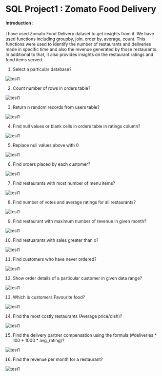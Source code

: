 # SQL Project1 : Zomato Food Delivery

#### Introduction : 
I have used Zomato Food Delivery dataset to get insights from it. We have used functions including groupby, join, order by, average, count. This functions were used to identify the number of restaurants and deliveries made in specific time and also the revenue generated by those restaurants. In additional to that, it also provides insights on the restaurant ratings and food items served. 

1. Select a particular database?

![test1](https://github.com/Mervin50/SQL_Project1_Zomato_Food_Delivery/assets/167336864/c7fc5670-80c2-461e-be62-17244879fb10)

2. Count number of rows in orders table?

![test1](https://github.com/Mervin50/SQL_Project1_Zomato_Food_Delivery/assets/167336864/7d43d533-c1ab-4099-af59-9a3e0f187b29)

3. Return n random records from users table?

![test1](https://github.com/Mervin50/SQL_Project1_Zomato_Food_Delivery/assets/167336864/4e325f2b-6d6a-4549-a077-b13ec5c79a87)

4. Find null values or blank cells in orders table in ratings column?

![test1](https://github.com/Mervin50/SQL_Project1_Zomato_Food_Delivery/assets/167336864/3f46bf00-9674-4005-a421-b9cb04faa3c5)

5. Replace null values above with 0

![test1](https://github.com/Mervin50/SQL_Project1_Zomato_Food_Delivery/assets/167336864/265dce29-c770-4956-b84b-db78dfcb8b0b)

6. Find orders placed by each customer?

![test1](https://github.com/Mervin50/SQL_Project1_Zomato_Food_Delivery/assets/167336864/27f42c20-85f3-40d5-873b-253bb06f4866)

7. Find restaurants with most number of menu items?

![test1](https://github.com/Mervin50/SQL_Project1_Zomato_Food_Delivery/assets/167336864/0e2360a8-c00f-407b-a6b0-1e7dacfa061c)

8. Find number of votes and average ratings for all restaurants?

![test1](https://github.com/Mervin50/SQL_Project1_Zomato_Food_Delivery/assets/167336864/d8d10095-255e-49e2-9920-f19a7cf75361)

9. Find restaurant with maximum number of revenue in given month?

![test1](https://github.com/Mervin50/SQL_Project1_Zomato_Food_Delivery/assets/167336864/af1a98b1-2caf-4ffa-9515-59e87f102f60)

10. Find restuarants with sales greater than x?

![test1](https://github.com/Mervin50/SQL_Project1_Zomato_Food_Delivery/assets/167336864/2dba4661-9696-4c38-a33f-93f71c98dffc)

11. Find customers who have never ordered?

![test1](https://github.com/Mervin50/SQL_Project1_Zomato_Food_Delivery/assets/167336864/d31183d0-2641-4ec9-8db6-b58b0d3f597a)

12. Show order details of a particular customer in given data range?

![test1](https://github.com/Mervin50/SQL_Project1_Zomato_Food_Delivery/assets/167336864/85108c4b-8f4c-4b01-b33a-2a260b1e9ee8)

13. Which is customers Favourite food?

![test1](https://github.com/Mervin50/SQL_Project1_Zomato_Food_Delivery/assets/167336864/ffece47f-2236-42e0-9042-a58ceb0cbdc2)

14. Find the most costly restaurants (Average price/dish)?

![test1](https://github.com/Mervin50/SQL_Project1_Zomato_Food_Delivery/assets/167336864/7a591c26-f2b5-4fdf-94f2-f97cfc6a94ea)

15. Find the delivery partner compensation using the formula (#deliveries * 100 + 1000 * avg_rating)?

![test1](https://github.com/Mervin50/SQL_Project1_Zomato_Food_Delivery/assets/167336864/fa9b6c3c-c57d-45e4-ab8f-36962fb8270c)

16. Find the revenue per month for a restaurant?

![test1](https://github.com/Mervin50/SQL_Project1_Zomato_Food_Delivery/assets/167336864/462c6b5e-04f4-48c6-b25f-91a1b650db38)




 























